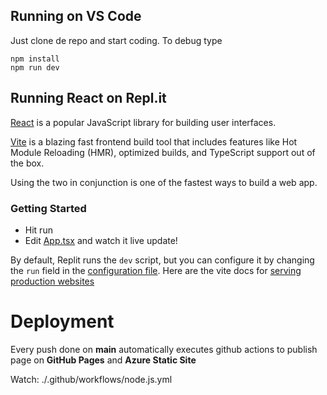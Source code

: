 ## Running on VS Code
Just clone de repo and start coding.
To debug type 

  ``` 
  npm install
  npm run dev
  ``` 
  

## Running React on Repl.it

[React](https://reactjs.org/) is a popular JavaScript library for building user interfaces.

[Vite](https://vitejs.dev/) is a blazing fast frontend build tool that includes features like Hot Module Reloading (HMR), optimized builds, and TypeScript support out of the box.

Using the two in conjunction is one of the fastest ways to build a web app.

### Getting Started
- Hit run
- Edit [App.tsx](#src/App.tsx) and watch it live update!

By default, Replit runs the `dev` script, but you can configure it by changing the `run` field in the [configuration file](#.replit). Here are the vite docs for [serving production websites](https://vitejs.dev/guide/build.html)

# Deployment
Every push done on **main** automatically executes github actions to publish page on **GitHub Pages** and **Azure Static Site**

Watch: ./.github/workflows/node.js.yml
